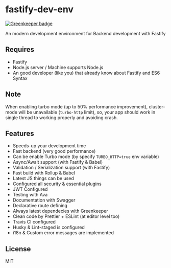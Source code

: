 # fastify-dev-env

[![Greenkeeper badge](https://badges.greenkeeper.io/dalisoft/fastify-dev-env.svg)](https://greenkeeper.io/)

An modern development environment for Backend development with Fastify

## Requires

- Fastify
- Node.js server / Machine supports Node.js
- An good developer (like you) that already know about Fastify and ES6 Syntax

## Note

When enabling turbo mode (up to 50% performance improvement), cluster-mode will be unavailable (`turbo-http` limit), so, your app should work in single thread to working properly and avoiding crash.

## Features

- Speeds-up your development time
- Fast backend (very good performance)
- Can be enable Turbo mode (by specify `TURBO_HTTP=true` env variable)
- Async/Await support (with Fastify & Babel)
- Validation / Serialization support (with Fastify)
- Fast build with Rollup & Babel
- Latest JS things can be used
- Configured all security & essential plugins
- JWT Configured
- Testing with Ava
- Documentation with Swagger
- Declarative route defining
- Always latest dependecies with Greenkeeper
- Clean code by Prettier + ESLint (at editor level too)
- Travis CI configured
- Husky & Lint-staged is configured
- i18n & Custom error messages are implemented

## License

MIT
